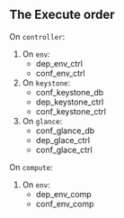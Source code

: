 ## The Execute order

On `controller`:
1. On `env`:
    + dep_env_ctrl
    + conf_env_ctrl
2. On `keystone`:
    + conf_keystone_db
    + dep_keystone_ctrl
    + conf_keystone_ctrl
3. On `glance`:
    + conf_glance_db
    + dep_glace_ctrl
    + conf_glace_ctrl


On `compute`:
1. On `env`:
    + dep_env_comp
    + conf_env_comp
